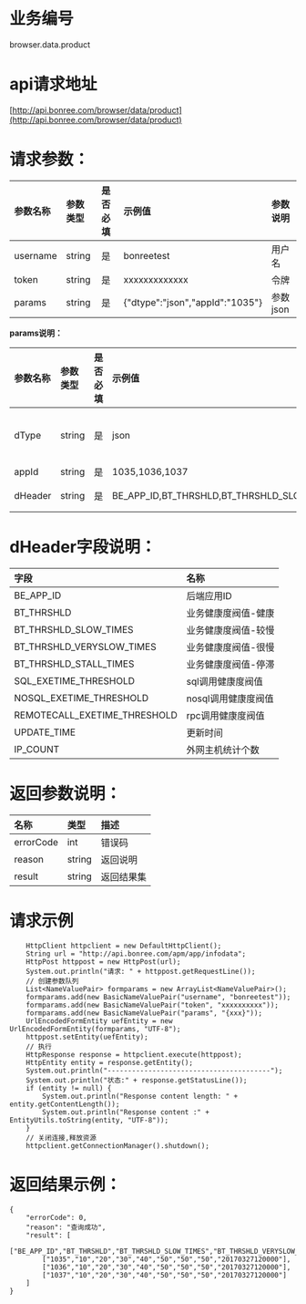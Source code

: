# 业务编号

browser.data.product

# api请求地址

[http://api.bonree.com/browser/data/product](http://api.bonree.com/browser/data/product)

# 请求参数：

| 参数名称 | 参数类型 | 是否必填 | 示例值 | 参数说明 |
| :--- | :--- | :--- | :--- | :--- |
| username | string | 是 | bonreetest | 用户名 |
| token | string | 是 | xxxxxxxxxxxxx | 令牌 |
| params | string | 是 | {"dtype":"json","appId":"1035"} | 参数json |

**params说明：**

| 参数名称 | 参数类型 | 是否必填 | 示例值 | 参数说明 |
| :--- | :--- | :--- | :--- | :--- |
| dType | string | 是 | json | 数据类型\(csv、json\) |
| appId | string | 是 | 1035,1036,1037 | 应用ID |
| dHeader | string | 是 | BE\_APP\_ID,BT\_THRSHLD,BT\_THRSHLD\_SLOW\_TIMES,BT\_THRSHLD\_VERYSLOW\_TIMES,BT\_THRSHLD\_STALL\_TIMES,SQL\_EXETIME\_THRESHOLD,NOSQL\_EXETIME\_THRESHOLD,REMOTECALL\_EXETIME\_THRESHOLD,UPDATE\_TIME | 指标数据项 |

# dHeader字段说明：

| 字段 | 名称 |
| :--- | :--- |
| BE\_APP\_ID | 后端应用ID |
| BT\_THRSHLD | 业务健康度阀值-健康 |
| BT\_THRSHLD\_SLOW\_TIMES | 业务健康度阀值-较慢 |
| BT\_THRSHLD\_VERYSLOW\_TIMES | 业务健康度阀值-很慢 |
| BT\_THRSHLD\_STALL\_TIMES | 业务健康度阀值-停滞 |
| SQL\_EXETIME\_THRESHOLD | sql调用健康度阀值 |
| NOSQL\_EXETIME\_THRESHOLD | nosql调用健康度阀值 |
| REMOTECALL\_EXETIME\_THRESHOLD | rpc调用健康度阀值 |
| UPDATE\_TIME | 更新时间 |
| IP\_COUNT | 外网主机统计个数 |

# 返回参数说明：

| 名称 | 类型 | 描述 |
| :--- | :--- | :--- |
| errorCode | int | 错误码 |
| reason | string | 返回说明 |
| result | string | 返回结果集 |

# 请求示例

```
    HttpClient httpclient = new DefaultHttpClient();
    String url = "http://api.bonree.com/apm/app/infodata";
    HttpPost httppost = new HttpPost(url);
    System.out.println("请求: " + httppost.getRequestLine());
    // 创建参数队列
    List<NameValuePair> formparams = new ArrayList<NameValuePair>();
    formparams.add(new BasicNameValuePair("username", "bonreetest"));
    formparams.add(new BasicNameValuePair("token", "xxxxxxxxxx"));
    formparams.add(new BasicNameValuePair("params", "{xxx}"));
    UrlEncodedFormEntity uefEntity = new UrlEncodedFormEntity(formparams, "UTF-8");
    httppost.setEntity(uefEntity);
    // 执行
    HttpResponse response = httpclient.execute(httppost);
    HttpEntity entity = response.getEntity();
    System.out.println("----------------------------------------");
    System.out.println("状态:" + response.getStatusLine());
    if (entity != null) {
        System.out.println("Response content length: " + entity.getContentLength());
        System.out.println("Response content :" + EntityUtils.toString(entity, "UTF-8"));
    }
    // 关闭连接,释放资源
    httpclient.getConnectionManager().shutdown();
```

# 返回结果示例：

```
{
    "errorCode": 0,
    "reason": "查询成功",
    "result": [
        ["BE_APP_ID","BT_THRSHLD","BT_THRSHLD_SLOW_TIMES","BT_THRSHLD_VERYSLOW_TIMES","BT_THRSHLD_STALL_TIMES","SQL_EXETIME_THRESHOLD","NOSQL_EXETIME_THRESHOLD","REMOTECALL_EXETIME_THRESHOLD","UPDATE_TIME"],
        ["1035","10","20","30","40","50","50","50","20170327120000"],
        ["1036","10","20","30","40","50","50","50","20170327120000"],
        ["1037","10","20","30","40","50","50","50","20170327120000"]
    ]
}
```



